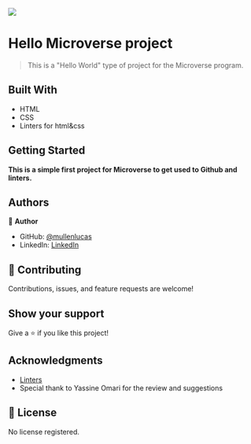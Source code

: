 ![](https://img.shields.io/badge/Microverse-blueviolet)

# Hello Microverse project

> This is a "Hello World" type of project for the Microverse program.


## Built With

- HTML
- CSS
- Linters for html&css

## Getting Started

**This is a simple first project for Microverse to get used to Github and linters.**


## Authors

👤 **Author**

- GitHub: [@mullenlucas](https://github.com/mullenlucas)
- LinkedIn: [LinkedIn](https://www.linkedin.com/in/lucas-mullen-447312119/)


## 🤝 Contributing

Contributions, issues, and feature requests are welcome!

## Show your support

Give a ⭐️ if you like this project!

## Acknowledgments

- [Linters](https://github.com/microverseinc/linters-config)
- Special thank to Yassine Omari for the review and suggestions


## 📝 License

No license registered.
